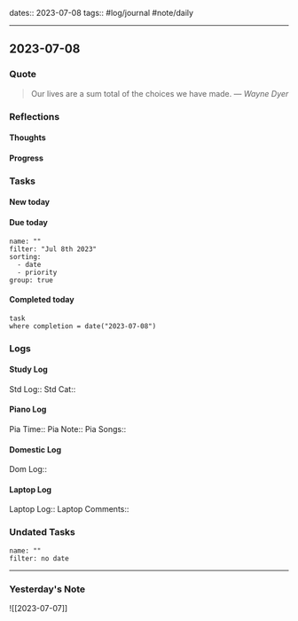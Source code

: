dates:: 2023-07-08
tags:: #log/journal #note/daily 

---
## 2023-07-08

### Quote

> Our lives are a sum total of the choices we have made.
> — <cite>Wayne Dyer</cite>


### Reflections

#### Thoughts

#### Progress

### Tasks

#### New today



#### Due today

```todoist
name: ""
filter: "Jul 8th 2023"
sorting: 
  - date
  - priority
group: true
```

#### Completed today

```dataview
task
where completion = date("2023-07-08")
```


### Logs

#### Study Log
Std Log:: 
Std Cat:: 

#### Piano Log

Pia Time:: 
Pia Note:: 
Pia Songs:: 

#### Domestic Log

Dom Log:: 

#### Laptop Log

Laptop Log:: 
Laptop Comments::


### Undated Tasks
```todoist
name: ""
filter: no date
```


---
### Yesterday's Note

![[2023-07-07]]


